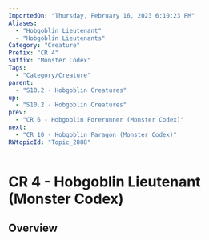 ```yaml
---
ImportedOn: "Thursday, February 16, 2023 6:10:23 PM"
Aliases:
  - "Hobgoblin Lieutenant"
  - "Hobgoblin Lieutenants"
Category: "Creature"
Prefix: "CR 4"
Suffix: "Monster Codex"
Tags:
  - "Category/Creature"
parent:
  - "S10.2 - Hobgoblin Creatures"
up:
  - "S10.2 - Hobgoblin Creatures"
prev:
  - "CR 6 - Hobgoblin Forerunner (Monster Codex)"
next:
  - "CR 10 - Hobgoblin Paragon (Monster Codex)"
RWtopicId: "Topic_2888"
---
```

# CR 4 - Hobgoblin Lieutenant (Monster Codex)
## Overview
